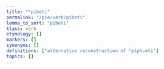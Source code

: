```yaml
---
title: "*píbeti"
permalink: "/pie/verb/píbeti"
lemma_to_sort: "pibeti"
klass: verb
etymology: []
markers: []
synonyms: []
definitions: ["alternative reconstruction of *píph₃eti"]
topics: []
---
```

